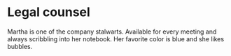 # Legal counsel 

Martha is one of the company stalwarts. Available for every meeting and always scribbling into her notebook. Her favorite color is blue and she likes bubbles. 